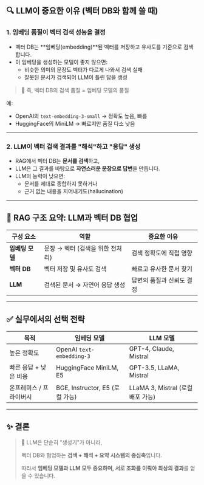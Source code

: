## 🔍 LLM이 중요한 이유 (벡터 DB와 함께 쓸 때)

### 1. **임베딩 품질이 벡터 검색 성능을 결정**

- 벡터 DB는 **임베딩(embedding)**된 벡터를 저장하고 유사도를 기준으로 검색합니다.
- 이 임베딩을 생성하는 모델이 좋지 않으면:
    - 비슷한 의미의 문장도 벡터가 다르게 나와서 검색 실패
    - 잘못된 문서가 검색되어 LLM이 틀린 답을 생성

> 📌 즉, 벡터 DB의 검색 품질 = 임베딩 모델의 품질
> 

예:

- OpenAI의 `text-embedding-3-small` → 정확도 높음, 빠름
- HuggingFace의 MiniLM → 빠르지만 품질 다소 낮음

---

### 2. **LLM이 벡터 검색 결과를 "해석"하고 "응답" 생성**

- RAG에서 벡터 DB는 **문서를 검색**하고,
- LLM은 그 결과를 바탕으로 **자연스러운 문장으로 답변**을 만듭니다.
- LLM의 능력이 낮으면:
    - 문서를 제대로 종합하지 못하거나
    - 근거 없는 내용을 지어내기도(hallucination)

---

## 🧠 RAG 구조 요약: LLM과 벡터 DB 협업

| 구성 요소 | 역할 | 중요한 이유 |
| --- | --- | --- |
| **임베딩 모델** | 문장 → 벡터 (검색을 위한 전처리) | 검색 정확도에 직접 영향 |
| **벡터 DB** | 벡터 저장 및 유사도 검색 | 빠르고 유사한 문서 찾기 |
| **LLM** | 검색된 문서 → 자연어 응답 생성 | 답변의 품질과 신뢰도 결정 |

---

## ✅ 실무에서의 선택 전략

| 목적 | 임베딩 모델 | LLM 모델 |
| --- | --- | --- |
| 높은 정확도 | OpenAI `text-embedding-3` | GPT-4, Claude, Mistral |
| 빠른 응답 + 낮은 비용 | HuggingFace MiniLM, E5 | GPT-3.5, LLaMA, Mistral |
| 온프레미스 / 프라이버시 | BGE, Instructor, E5 (로컬 가능) | LLaMA 3, Mistral (로컬 배포 가능) |

---

## ✨ 결론

> 🔑 LLM은 단순히 "생성기"가 아니라,
> 
> 
> 벡터 DB와 협업하는 **검색 + 해석 + 요약 시스템의 중심축**입니다.
> 
> 따라서 **임베딩 모델과 LLM 모두 중요하며, 서로 조화를 이뤄야 최상의 결과**를 얻을 수 있습니다.
>